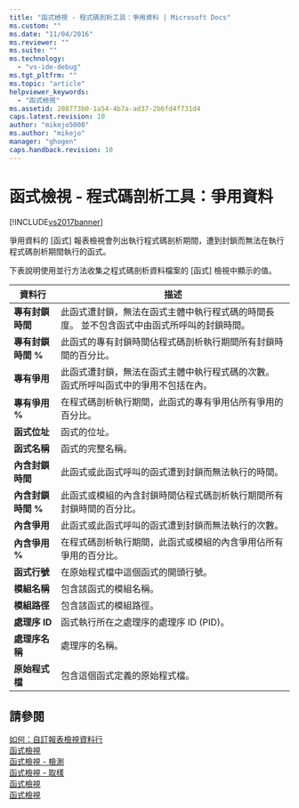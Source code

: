 ```yaml
---
title: "函式檢視 - 程式碼剖析工具：爭用資料 | Microsoft Docs"
ms.custom: ""
ms.date: "11/04/2016"
ms.reviewer: ""
ms.suite: ""
ms.technology: 
  - "vs-ide-debug"
ms.tgt_pltfrm: ""
ms.topic: "article"
helpviewer_keywords: 
  - "函式檢視"
ms.assetid: 208773b0-1a54-4b7a-ad37-2b6fd4f731d4
caps.latest.revision: 10
author: "mikejo5000"
ms.author: "mikejo"
manager: "ghogen"
caps.handback.revision: 10
---
```

# 函式檢視 - 程式碼剖析工具：爭用資料
[!INCLUDE[vs2017banner](../code-quality/includes/vs2017banner.md)]

爭用資料的 \[函式\] 報表檢視會列出執行程式碼剖析期間，遭到封鎖而無法在執行程式碼剖析期間執行的函式。  
  
 下表說明使用並行方法收集之程式碼剖析資料檔案的 \[函式\] 檢視中顯示的值。  
  
|資料行|描述|  
|---------|--------|  
|**專有封鎖時間**|此函式遭封鎖，無法在函式主體中執行程式碼的時間長度。  並不包含函式中由函式所呼叫的封鎖時間。|  
|**專有封鎖時間 %**|此函式的專有封鎖時間佔程式碼剖析執行期間所有封鎖時間的百分比。|  
|**專有爭用**|此函式遭封鎖，無法在函式主體中執行程式碼的次數。  函式所呼叫函式中的爭用不包括在內。|  
|**專有爭用 %**|在程式碼剖析執行期間，此函式的專有爭用佔所有爭用的百分比。|  
|**函式位址**|函式的位址。|  
|**函式名稱**|函式的完整名稱。|  
|**內含封鎖時間**|此函式或此函式呼叫的函式遭到封鎖而無法執行的時間。|  
|**內含封鎖時間 %**|此函式或模組的內含封鎖時間佔程式碼剖析執行期間所有封鎖時間的百分比。|  
|**內含爭用**|此函式或此函式呼叫的函式遭到封鎖而無法執行的次數。|  
|**內含爭用 %**|在程式碼剖析執行期間，此函式或模組的內含爭用佔所有爭用的百分比。|  
|**函式行號**|在原始程式檔中這個函式的開頭行號。|  
|**模組名稱**|包含該函式的模組名稱。|  
|**模組路徑**|包含該函式的模組路徑。|  
|**處理序 ID**|函式執行所在之處理序的處理序 ID \(PID\)。|  
|**處理序名稱**|處理序的名稱。|  
|**原始程式檔**|包含這個函式定義的原始程式檔。|  
  
## 請參閱  
 [如何：自訂報表檢視資料行](../profiling/how-to-customize-report-view-columns.md)   
 [函式檢視](../profiling/functions-view.md)   
 [函式檢視 \- 檢測](../profiling/functions-view-dotnet-memory-instrumentation-data.md)   
 [函式檢視 \- 取樣](../profiling/functions-view-dotnet-memory-sampling-data.md)   
 [函式檢視](../profiling/functions-view-instrumentation-data.md)   
 [函式檢視](../profiling/functions-view-sampling-data.md)